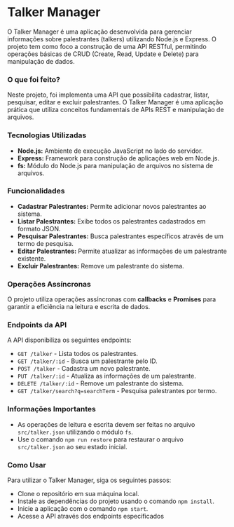 # Talker Manager

<p>O Talker Manager é uma aplicação desenvolvida para gerenciar informações sobre palestrantes (talkers) utilizando Node.js e Express. O projeto tem como foco a construção de uma API RESTful, permitindo operações básicas de CRUD (Create, Read, Update e Delete) para manipulação de dados. </p> 

<h3>O que foi feito?</h3>
<p>Neste projeto, foi implementa uma API que possibilita cadastrar, listar, pesquisar, editar e excluir palestrantes. O Talker Manager é uma aplicação prática que utiliza conceitos fundamentais de APIs REST e manipulação de arquivos.</p>

<h3>Tecnologias Utilizadas</h3>
<ul>
    <li><strong>Node.js:</strong> Ambiente de execução JavaScript no lado do servidor.</li>
    <li><strong>Express:</strong> Framework para construção de aplicações web em Node.js.</li>
    <li><strong>fs:</strong> Módulo do Node.js para manipulação de arquivos no sistema de arquivos.</li>
</ul>

<h3>Funcionalidades</h3>
<ul>
    <li><strong>Cadastrar Palestrantes:</strong> Permite adicionar novos palestrantes ao sistema.</li>
    <li><strong>Listar Palestrantes:</strong> Exibe todos os palestrantes cadastrados em formato JSON.</li>
    <li><strong>Pesquisar Palestrantes:</strong> Busca palestrantes específicos através de um termo de pesquisa.</li>
    <li><strong>Editar Palestrantes:</strong> Permite atualizar as informações de um palestrante existente.</li>
    <li><strong>Excluir Palestrantes:</strong> Remove um palestrante do sistema.</li>
</ul>

<h3>Operações Assíncronas</h3>
<p>O projeto utiliza operações assíncronas com <strong>callbacks</strong> e <strong>Promises</strong> para garantir a eficiência na leitura e escrita de dados.</p>

<h3>Endpoints da API</h3>
<p>A API disponibiliza os seguintes endpoints:</p>
<ul>
    <li><code>GET /talker</code> - Lista todos os palestrantes.</li>
    <li><code>GET /talker/:id</code> - Busca um palestrante pelo ID.</li>
    <li><code>POST /talker</code> - Cadastra um novo palestrante.</li>
    <li><code>PUT /talker/:id</code> - Atualiza as informações de um palestrante.</li>
    <li><code>DELETE /talker/:id</code> - Remove um palestrante do sistema.</li>
    <li><code>GET /talker/search?q=searchTerm</code> - Pesquisa palestrantes por termo.</li>
</ul>

<h3>Informações Importantes</h3>
<ul>
    <li>As operações de leitura e escrita devem ser feitas no arquivo <code>src/talker.json</code> utilizando o módulo <code>fs</code>.</li>
    <li>Use o comando <code>npm run restore</code> para restaurar o arquivo <code>src/talker.json</code> ao seu estado inicial.</li>
</ul>

<h3>Como Usar</h3>
<p>Para utilizar o Talker Manager, siga os seguintes passos:</p>
<ul>
    <li>Clone o repositório em sua máquina local.</li>
    <li>Instale as dependências do projeto usando o comando <code>npm install</code>.</li>
    <li>Inicie a aplicação com o comando <code>npm start</code>.</li>
    <li>Acesse a API através dos endpoints especificados</li>
</ul>
